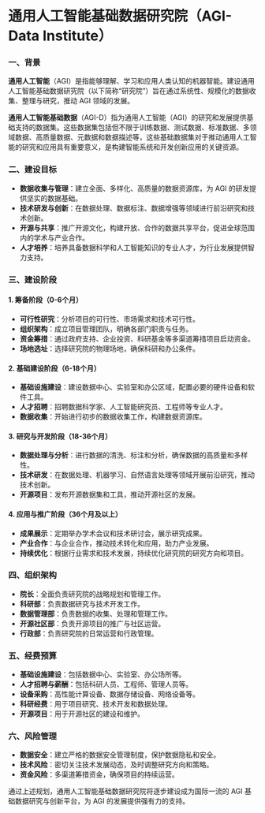 # 通用人工智能基础数据研究院（AGI-Data Institute）

### 一、背景
**通用人工智能**（AGI）是指能够理解、学习和应用人类认知的机器智能。建设通用人工智能基础数据研究院（以下简称“研究院”）旨在通过系统性、规模化的数据收集、整理与研究，推动 AGI 领域的发展。

**通用人工智能基础数据**（AGI-D）指为通用人工智能（AGI）的研究和发展提供基础支持的数据集。这些数据集包括但不限于训练数据、测试数据、标准数据、多领域数据、高质量数据、元数据和数据描述等，这些基础数据集对于推动通用人工智能的研究和应用具有重要意义，是构建智能系统和开发创新应用的关键资源。

### 二、建设目标
- **数据收集与管理**：建立全面、多样化、高质量的数据资源库，为 AGI 的研发提供坚实的数据基础。
- **技术研发与创新**：在数据处理、数据标注、数据增强等领域进行前沿研究和技术创新。
- **开源与共享**：推广开源文化，构建开放、合作的数据共享平台，促进全球范围内的学术与产业合作。
- **人才培养**：培养具备数据科学和人工智能知识的专业人才，为行业发展提供智力支持。

### 三、建设阶段
#### 1. 筹备阶段（0-6个月）
- **可行性研究**：分析项目的可行性、市场需求和技术可行性。
- **组织架构**：成立项目管理团队，明确各部门职责与任务。
- **资金筹措**：通过政府支持、企业投资、科研基金等多渠道筹措项目启动资金。
- **场地选址**：选择研究院的物理场地，确保科研和办公条件。

#### 2. 基础建设阶段（6-18个月）
- **基础设施建设**：建设数据中心、实验室和办公区域，配置必要的硬件设备和软件工具。
- **人才招聘**：招聘数据科学家、人工智能研究员、工程师等专业人才。
- **数据收集**：开始进行初步的数据收集工作，构建数据资源库。

#### 3. 研究与开发阶段（18-36个月）
- **数据处理与分析**：进行数据的清洗、标注和分析，确保数据的高质量和多样性。
- **技术研发**：在数据处理、机器学习、自然语言处理等领域开展前沿研究，推动技术创新。
- **开源项目**：发布开源数据集和工具，推动开源社区的发展。

#### 4. 应用与推广阶段（36个月及以上）
- **成果展示**：定期举办学术会议和技术研讨会，展示研究成果。
- **产业合作**：与企业合作，推动技术转化和应用，助力产业发展。
- **持续优化**：根据行业需求和技术发展，持续优化研究院的研究方向和项目。

### 四、组织架构

- **院长**：全面负责研究院的战略规划和管理工作。
- **科研部**：负责数据研究与技术开发工作。
- **数据管理部**：负责数据的收集、处理和管理工作。
- **开源社区部**：负责开源项目的推广与社区运营。
- **行政部**：负责研究院的日常运营和行政管理。

### 五、经费预算

- **基础设施建设**：包括数据中心、实验室、办公场所等。
- **人才招聘与薪酬**：包括科研人员、工程师、管理人员等。
- **设备采购**：高性能计算设备、数据存储设备、网络设备等。
- **科研经费**：用于项目研究、技术开发和数据处理。
- **开源项目**：用于开源社区的建设和维护。

### 六、风险管理

- **数据安全**：建立严格的数据安全管理制度，保护数据隐私和安全。
- **技术风险**：密切关注技术发展动态，及时调整研究方向和策略。
- **资金风险**：多渠道筹措资金，确保项目的持续运营。

通过上述规划，通用人工智能基础数据研究院将逐步建设成为国际一流的 AGI 基础数据研究与创新平台，为 AGI 的发展提供强有力的支持。
